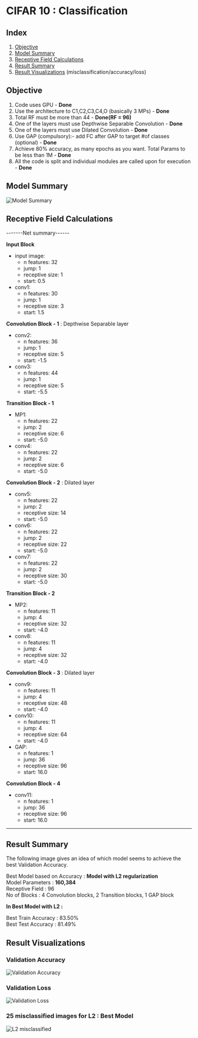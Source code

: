 # CIFAR 10 : Classification

## Index  
1. [Objective](#objective)  
2. [Model Summary](#model-summary)
2. [Receptive Field Calculations](#receptive-field-calculations)
3. [Result Summary](#result-summary)
4. [Result Visualizations](#result-visualizations) (misclassification/accuracy/loss)

## Objective   
1. Code uses GPU - **Done**  
2. Use the architecture to C1,C2,C3,C4,O (basically 3 MPs) - **Done**  
3. Total RF must be more than 44 - **Done(RF = 96)**  
4. One of the layers must use Depthwise Separable Convolution - **Done**  
5. One of the layers must use Dilated Convolution  - **Done**  
6. Use GAP (compulsory):- add FC after GAP to target #of classes (optional) - **Done**  
7. Achieve 80% accuracy, as many epochs as you want. Total Params to be less than 1M - **Done**   
8. All the code is split and individual modules are called upon for execution - **Done**    

## Model Summary  

![Model Summary](./images/Model_Summary.png)

## Receptive Field Calculations 

-------Net summary------   

**Input Block**  
* input image:     
	+ n features: 32   
	+ jump: 1    
	+ receptive size: 1    
	+ start: 0.5    
* conv1:   
	+ n features: 30    
	+ jump: 1    
	+ receptive size: 3    
	+ start: 1.5    
	
**Convolution Block - 1**  : Depthwise Separable layer  

* conv2:   
	+ n features: 36    
	+ jump: 1    
	+ receptive size: 5    
	+ start: -1.5    
* conv3:   
	+ n features: 44    
	+ jump: 1    
	+ receptive size: 5    
	+ start: -5.5    

**Transition Block - 1**	

* MP1:   
	+ n features: 22    
	+ jump: 2    
	+ receptive size: 6    
	+ start: -5.0    
* conv4:   
	+ n features: 22    
	+ jump: 2    
	+ receptive size: 6    
	+ start: -5.0    

**Convolution Block - 2** : Dilated layer  	

* conv5:
	+ n features: 22    
	+ jump: 2    
	+ receptive size: 14    
	+ start: -5.0    
* conv6:   
	+ n features: 22    
	+ jump: 2    
	+ receptive size: 22    
	+ start: -5.0    
* conv7:   
	+ n features: 22    
	+ jump: 2    
	+ receptive size: 30    
	+ start: -5.0    

**Transition Block - 2**		

* MP2:   
	+ n features: 11    
	+ jump: 4    
	+ receptive size: 32    
	+ start: -4.0    
* conv8:   
	+ n features: 11    
	+ jump: 4    
	+ receptive size: 32    
	+ start: -4.0    

**Convolution Block - 3** : Dilated layer  	

* conv9:   
	+ n features: 11    
	+ jump: 4    
	+ receptive size: 48    
	+ start: -4.0    
* conv10:   
	+ n features: 11    
	+ jump: 4    
	+ receptive size: 64    
	+ start: -4.0    
* GAP:   
	+ n features: 1    
	+ jump: 36    
	+ receptive size: 96    
	+ start: 16.0   

**Convolution Block - 4**	

* conv11:   
	+ n features: 1    
	+ jump: 36    
	+ receptive size: 96    
	+ start: 16.0    

------------------------    

## Result Summary

The following image gives an idea of which model seems to achieve the best Validation Accuracy.  

Best Model based on Accuracy : **Model with L2 regularization**  
Model Parameters : **160,384**  
Receptive Field : 96  
No of Blocks : 4 Convolution blocks, 2 Transition blocks, 1 GAP block  

**In Best Model with L2 :**   

Best Train Accuracy : 83.50%  
Best Test Accuracy : 81.49%  

## Result Visualizations

### Validation Accuracy   
![Validation Accuracy](./images/Validation_Accuracy.png)

### Validation Loss  
![Validation Loss](./images/Validation_Loss.png)

### 25 misclassified images for L2 : Best Model  
![L2 misclassified](./images/Val_L2_Misclassification.png)

